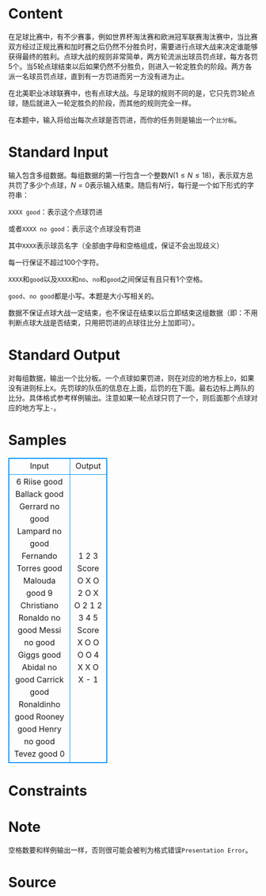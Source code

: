 
# Content

在足球比赛中，有不少赛事，例如世界杯淘汰赛和欧洲冠军联赛淘汰赛中，当比赛双方经过正规比赛和加时赛之后仍然不分胜负时，需要进行点球大战来决定谁能够获得最终的胜利。点球大战的规则非常简单，两方轮流派出球员罚点球，每方各罚$5$个。当$5$轮点球结束以后如果仍然不分胜负，则进入一轮定胜负的阶段。两方各派一名球员罚点球，直到有一方罚进而另一方没有进为止。

在北美职业冰球联赛中，也有点球大战。与足球的规则不同的是，它只先罚$3$轮点球，随后就进入一轮定胜负的阶段，而其他的规则完全一样。

在本题中，输入将给出每次点球是否罚进，而你的任务则是输出一个`比分板`。

# Standard Input

输入包含多组数据。每组数据的第一行包含一个整数$N$($1 \leq N \leq 18$)，表示双方总共罚了多少个点球，$N=0$表示输入结束。随后有$N$行，每行是一个如下形式的字符串：

`XXXX good`：表示这个点球罚进

或者`XXXX no good`：表示这个点球没有罚进

其中`XXXX`表示球员名字（全部由字母和空格组成，保证不会出现歧义）

每一行保证不超过$100$个字符。

`XXXX`和`good`以及`XXXX`和`no`、`no`和`good`之间保证有且只有1个空格。

`good`、`no good`都是小写。本题是大小写相关的。

数据不保证点球大战一定结束，也不保证在结束以后立即结束这组数据（即：不用判断点球大战是否结束，只用把罚进的点球往比分上加即可）。

# Standard Output

对每组数据，输出一个比分板。一个点球如果罚进，则在对应的地方标上`O`，如果没有进则标上`X`。先罚球的队伍的信息在上面，后罚的在下面。最右边标上两队的比分。具体格式参考样例输出。注意如果一轮点球只罚了一个，则后面那个点球对应的地方写上`-`。

# Samples

<style>
        table,table tr th, table tr td { border:1px solid #0094ff; }
        table { width: 200px; min-height: 25px; line-height: 25px; text-align: center; border-collapse: collapse;}   
    </style>
<table>
	<tr>
		<td>Input</td>
		<td>Output</td>
	</tr>
<tr><td>6
Riise good
Ballack good
Gerrard no good
Lampard no good
Fernando Torres good
Malouda good
9
Christiano Ronaldo no good
Messi no good
Giggs good
Abidal no good
Carrick good
Ronaldinho good
Rooney good
Henry no good
Tevez good
0</td><td>1 2 3 Score
O X O 2
O X O 2
1 2 3 4 5 Score
X O O O O 4
X X O X - 1</td></tr></table>


# Constraints



# Note

空格数要和样例输出一样，否则很可能会被判为格式错误`Presentation Error`。

# Source


